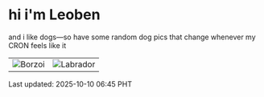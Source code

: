 # hi i'm Leoben

and i like dogs—so have some random dog pics that change whenever my CRON feels like it

|  |  |
|--------|----------|
| ![Borzoi](https://random-dog-vercel.vercel.app/api/random-borzoi?v=1760049928) | ![Labrador](https://random-dog-vercel.vercel.app/api/random-labrador?v=1760049928) |

Last updated: 2025-10-10 06:45 PHT
